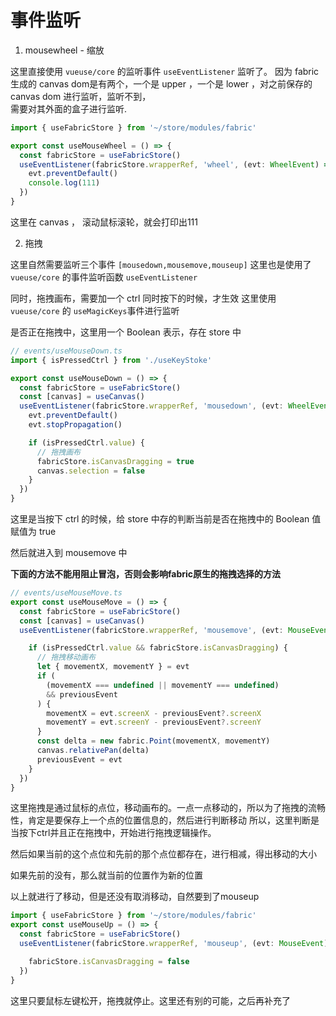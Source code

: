 # 事件监听

1. mousewheel - 缩放

这里直接使用 `vueuse/core` 的监听事件 `useEventListener` 监听了。
因为 fabric 生成的 canvas dom是有两个，一个是 upper ，一个是 lower ，对之前保存的 canvas dom 进行监听，监听不到，  
需要对其外面的盒子进行监听.

```ts
import { useFabricStore } from '~/store/modules/fabric'

export const useMouseWheel = () => {
  const fabricStore = useFabricStore()
  useEventListener(fabricStore.wrapperRef, 'wheel', (evt: WheelEvent) => {
    evt.preventDefault()
    console.log(111)
  })
}

```

这里在 canvas ， 滚动鼠标滚轮，就会打印出111


2. 拖拽

这里自然需要监听三个事件 `[mousedown,mousemove,mouseup]`
这里也是使用了 `vueuse/core` 的事件监听函数 `useEventListener`

同时，拖拽画布，需要加一个 ctrl 同时按下的时候，才生效
这里使用 `vueuse/core` 的 `useMagicKeys`事件进行监听

是否正在拖拽中，这里用一个 Boolean 表示，存在 store 中

```ts
// events/useMouseDown.ts
import { isPressedCtrl } from './useKeyStoke'

export const useMouseDown = () => {
  const fabricStore = useFabricStore()
  const [canvas] = useCanvas()
  useEventListener(fabricStore.wrapperRef, 'mousedown', (evt: WheelEvent) => {
    evt.preventDefault()
    evt.stopPropagation()

    if (isPressedCtrl.value) {
      // 拖拽画布
      fabricStore.isCanvasDragging = true
      canvas.selection = false
    }
  })
}
```

这里是当按下 ctrl 的时候，给 store 中存的判断当前是否在拖拽中的 Boolean 值赋值为 true

然后就进入到 mousemove 中

**下面的方法不能用阻止冒泡，否则会影响fabric原生的拖拽选择的方法**

```ts
// events/useMouseMove.ts
export const useMouseMove = () => {
  const fabricStore = useFabricStore()
  const [canvas] = useCanvas()
  useEventListener(fabricStore.wrapperRef, 'mousemove', (evt: MouseEvent) => {

    if (isPressedCtrl.value && fabricStore.isCanvasDragging) {
      // 拖拽移动画布
      let { movementX, movementY } = evt
      if (
        (movementX === undefined || movementY === undefined)
        && previousEvent
      ) {
        movementX = evt.screenX - previousEvent?.screenX
        movementY = evt.screenY - previousEvent?.screenY
      }
      const delta = new fabric.Point(movementX, movementY)
      canvas.relativePan(delta)
      previousEvent = evt
    }
  })
}
```

这里拖拽是通过鼠标的点位，移动画布的。一点一点移动的，所以为了拖拽的流畅性，肯定是要保存上一个点的位置信息的，然后进行判断移动
所以，这里判断是当按下ctrl并且正在拖拽中，开始进行拖拽逻辑操作。

然后如果当前的这个点位和先前的那个点位都存在，进行相减，得出移动的大小

如果先前的没有，那么就当前的位置作为新的位置

以上就进行了移动，但是还没有取消移动，自然要到了mouseup

```ts
import { useFabricStore } from '~/store/modules/fabric'
export const useMouseUp = () => {
  const fabricStore = useFabricStore()
  useEventListener(fabricStore.wrapperRef, 'mouseup', (evt: MouseEvent) => {

    fabricStore.isCanvasDragging = false
  })
}
```

这里只要鼠标左键松开，拖拽就停止。这里还有别的可能，之后再补充了
